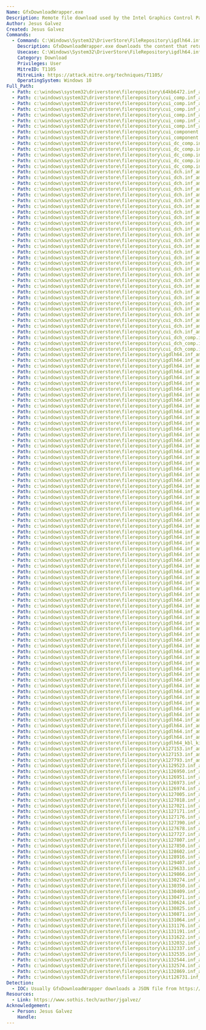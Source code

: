 ```yaml
---
Name: GfxDownloadWrapper.exe
Description: Remote file download used by the Intel Graphics Control Panel, receives as first parameter a URL and a destination file path.
Author: Jesus Galvez
Created: Jesus Galvez
Commands:
  - Command: C:\Windows\System32\DriverStore\FileRepository\igdlh64.inf_amd64_[0-9]+\GfxDownloadWrapper.exe "<URL>" "<DESTINATION FILE>"
    Description: GfxDownloadWrapper.exe downloads the content that returns <URL> and writes it to the file <DESTINATION FILE PATH>. The binary is signed by "Microsoft Windows Hardware", "Compatibility Publisher", "Microsoft Windows Third Party Component CA 2012", "Microsoft Time-Stamp PCA 2010", "Microsoft Time-Stamp Service".
    Usecase: C:\Windows\System32\DriverStore\FileRepository\igdlh64.inf_amd64_5fc14233495bec91\GfxDownloadWrapper.exe "http://127.0.0.1:8005" "%temp%\test"
    Category: Download
    Privileges: User
    MitreID: T1105
    MitreLink: https://attack.mitre.org/techniques/T1105/
    OperatingSystem: Windows 10
Full_Path:
  - Path: c:\windows\system32\driverstore\filerepository\64kb6472.inf_amd64_3daef03bbe98572b\
  - Path: c:\windows\system32\driverstore\filerepository\cui_comp.inf_amd64_0e9c57ae3396e055\
  - Path: c:\windows\system32\driverstore\filerepository\cui_comp.inf_amd64_209bd95d56b1ac2d\
  - Path: c:\windows\system32\driverstore\filerepository\cui_comp.inf_amd64_3fa2a843f8b7f16d\
  - Path: c:\windows\system32\driverstore\filerepository\cui_comp.inf_amd64_85c860f05274baa0\
  - Path: c:\windows\system32\driverstore\filerepository\cui_comp.inf_amd64_f7412e3e3404de80\
  - Path: c:\windows\system32\driverstore\filerepository\cui_comp.inf_amd64_feb9f1cf05b0de58\
  - Path: c:\windows\system32\driverstore\filerepository\cui_component.inf_amd64_0219cc1c7085a93f\
  - Path: c:\windows\system32\driverstore\filerepository\cui_component.inf_amd64_df4f60b1cae9b14a\
  - Path: c:\windows\system32\driverstore\filerepository\cui_dc_comp.inf_amd64_16eb18b0e2526e57\
  - Path: c:\windows\system32\driverstore\filerepository\cui_dc_comp.inf_amd64_1c77f1231c19bc72\
  - Path: c:\windows\system32\driverstore\filerepository\cui_dc_comp.inf_amd64_31c60cc38cfcca28\
  - Path: c:\windows\system32\driverstore\filerepository\cui_dc_comp.inf_amd64_82f69cea8b2d928f\
  - Path: c:\windows\system32\driverstore\filerepository\cui_dc_comp.inf_amd64_b4d94f3e41ceb839\
  - Path: c:\windows\system32\driverstore\filerepository\cui_dch.inf_amd64_0606619cc97463de\
  - Path: c:\windows\system32\driverstore\filerepository\cui_dch.inf_amd64_0e95edab338ad669\
  - Path: c:\windows\system32\driverstore\filerepository\cui_dch.inf_amd64_22aac1442d387216\
  - Path: c:\windows\system32\driverstore\filerepository\cui_dch.inf_amd64_2461d914696db722\
  - Path: c:\windows\system32\driverstore\filerepository\cui_dch.inf_amd64_29d727269a34edf5\
  - Path: c:\windows\system32\driverstore\filerepository\cui_dch.inf_amd64_2caf76dbce56546d\
  - Path: c:\windows\system32\driverstore\filerepository\cui_dch.inf_amd64_353320edb98da643\
  - Path: c:\windows\system32\driverstore\filerepository\cui_dch.inf_amd64_4ea0ed0af1507894\
  - Path: c:\windows\system32\driverstore\filerepository\cui_dch.inf_amd64_56a48f4f1c2da7a7\
  - Path: c:\windows\system32\driverstore\filerepository\cui_dch.inf_amd64_64f23fdadb76a511\
  - Path: c:\windows\system32\driverstore\filerepository\cui_dch.inf_amd64_668dd0c6d3f9fa0e\
  - Path: c:\windows\system32\driverstore\filerepository\cui_dch.inf_amd64_6be8e5b7f731a6e5\
  - Path: c:\windows\system32\driverstore\filerepository\cui_dch.inf_amd64_6dad7e4e9a8fa889\
  - Path: c:\windows\system32\driverstore\filerepository\cui_dch.inf_amd64_6df442103a1937a4\
  - Path: c:\windows\system32\driverstore\filerepository\cui_dch.inf_amd64_767e7683f9ad126c\
  - Path: c:\windows\system32\driverstore\filerepository\cui_dch.inf_amd64_8644298f665a12c4\
  - Path: c:\windows\system32\driverstore\filerepository\cui_dch.inf_amd64_868acf86149aef5d\
  - Path: c:\windows\system32\driverstore\filerepository\cui_dch.inf_amd64_92cf9d9d84f1d3db\
  - Path: c:\windows\system32\driverstore\filerepository\cui_dch.inf_amd64_93239c65f222d453\
  - Path: c:\windows\system32\driverstore\filerepository\cui_dch.inf_amd64_9de8154b682af864\
  - Path: c:\windows\system32\driverstore\filerepository\cui_dch.inf_amd64_a7428663aca90897\
  - Path: c:\windows\system32\driverstore\filerepository\cui_dch.inf_amd64_ad7cb5e55a410add\
  - Path: c:\windows\system32\driverstore\filerepository\cui_dch.inf_amd64_afbf41cf8ab202d7\
  - Path: c:\windows\system32\driverstore\filerepository\cui_dch.inf_amd64_d193c96475eaa96e\
  - Path: c:\windows\system32\driverstore\filerepository\cui_dch.inf_amd64_db953c52208ada71\
  - Path: c:\windows\system32\driverstore\filerepository\cui_dch.inf_amd64_e7523682cc7528cc\
  - Path: c:\windows\system32\driverstore\filerepository\cui_dch.inf_amd64_e9f341319ca84274\
  - Path: c:\windows\system32\driverstore\filerepository\cui_dch.inf_amd64_f3a64c75ee4defb7\
  - Path: c:\windows\system32\driverstore\filerepository\cui_dch.inf_amd64_f51939e52b944f4b\
  - Path: c:\windows\system32\driverstore\filerepository\cui_dch_comp.inf_amd64_4938423c9b9639d7\
  - Path: c:\windows\system32\driverstore\filerepository\cui_dch_comp.inf_amd64_c8e108d4a62c59d5\
  - Path: c:\windows\system32\driverstore\filerepository\cui_dch_comp.inf_amd64_deecec7d232ced2b\
  - Path: c:\windows\system32\driverstore\filerepository\igdlh64.inf_amd64_01ee1299f4982efe\
  - Path: c:\windows\system32\driverstore\filerepository\igdlh64.inf_amd64_02edfc87000937e4\
  - Path: c:\windows\system32\driverstore\filerepository\igdlh64.inf_amd64_0541b698fc6e40b0\
  - Path: c:\windows\system32\driverstore\filerepository\igdlh64.inf_amd64_0707757077710fff\
  - Path: c:\windows\system32\driverstore\filerepository\igdlh64.inf_amd64_0b3e3ed3ace9602a\
  - Path: c:\windows\system32\driverstore\filerepository\igdlh64.inf_amd64_0cff362f9dff4228\
  - Path: c:\windows\system32\driverstore\filerepository\igdlh64.inf_amd64_16ed7d82b93e4f68\
  - Path: c:\windows\system32\driverstore\filerepository\igdlh64.inf_amd64_1a33d2f73651d989\
  - Path: c:\windows\system32\driverstore\filerepository\igdlh64.inf_amd64_1aca2a92a37fce23\
  - Path: c:\windows\system32\driverstore\filerepository\igdlh64.inf_amd64_1af2dd3e4df5fd61\
  - Path: c:\windows\system32\driverstore\filerepository\igdlh64.inf_amd64_1d571527c7083952\
  - Path: c:\windows\system32\driverstore\filerepository\igdlh64.inf_amd64_23f7302c2b9ee813\
  - Path: c:\windows\system32\driverstore\filerepository\igdlh64.inf_amd64_24de78387e6208e4\
  - Path: c:\windows\system32\driverstore\filerepository\igdlh64.inf_amd64_250db833a1cd577e\
  - Path: c:\windows\system32\driverstore\filerepository\igdlh64.inf_amd64_25e7c5a58c052bc5\
  - Path: c:\windows\system32\driverstore\filerepository\igdlh64.inf_amd64_28d80681d3523b1c\
  - Path: c:\windows\system32\driverstore\filerepository\igdlh64.inf_amd64_2dda3b1147a3a572\
  - Path: c:\windows\system32\driverstore\filerepository\igdlh64.inf_amd64_31ba00ea6900d67d\
  - Path: c:\windows\system32\driverstore\filerepository\igdlh64.inf_amd64_329877a66f240808\
  - Path: c:\windows\system32\driverstore\filerepository\igdlh64.inf_amd64_42af9f4718aa1395\
  - Path: c:\windows\system32\driverstore\filerepository\igdlh64.inf_amd64_4645af5c659ae51a\
  - Path: c:\windows\system32\driverstore\filerepository\igdlh64.inf_amd64_48c2e68e54c92258\
  - Path: c:\windows\system32\driverstore\filerepository\igdlh64.inf_amd64_48e7e903a369eae2\
  - Path: c:\windows\system32\driverstore\filerepository\igdlh64.inf_amd64_491d20003583dabe\
  - Path: c:\windows\system32\driverstore\filerepository\igdlh64.inf_amd64_4b34c18659561116\
  - Path: c:\windows\system32\driverstore\filerepository\igdlh64.inf_amd64_51ce968bf19942c2\
  - Path: c:\windows\system32\driverstore\filerepository\igdlh64.inf_amd64_555cfc07a674ecdd\
  - Path: c:\windows\system32\driverstore\filerepository\igdlh64.inf_amd64_561bd21d54545ed3\
  - Path: c:\windows\system32\driverstore\filerepository\igdlh64.inf_amd64_579a75f602cc2dce\
  - Path: c:\windows\system32\driverstore\filerepository\igdlh64.inf_amd64_57f66a4f0a97f1a3\
  - Path: c:\windows\system32\driverstore\filerepository\igdlh64.inf_amd64_587befb80671fb38\
  - Path: c:\windows\system32\driverstore\filerepository\igdlh64.inf_amd64_62f096fe77e085c0\
  - Path: c:\windows\system32\driverstore\filerepository\igdlh64.inf_amd64_6ae0ddbb4a38e23c\
  - Path: c:\windows\system32\driverstore\filerepository\igdlh64.inf_amd64_6bb02522ea3fdb0d\
  - Path: c:\windows\system32\driverstore\filerepository\igdlh64.inf_amd64_6d34ac0763025a06\
  - Path: c:\windows\system32\driverstore\filerepository\igdlh64.inf_amd64_712b6a0adbaabc0a\
  - Path: c:\windows\system32\driverstore\filerepository\igdlh64.inf_amd64_78b09d9681a2400f\
  - Path: c:\windows\system32\driverstore\filerepository\igdlh64.inf_amd64_842874489af34daa\
  - Path: c:\windows\system32\driverstore\filerepository\igdlh64.inf_amd64_88084eb1fe7cebc3\
  - Path: c:\windows\system32\driverstore\filerepository\igdlh64.inf_amd64_89033455cb08186f\
  - Path: c:\windows\system32\driverstore\filerepository\igdlh64.inf_amd64_8a9535cd18c90bc3\
  - Path: c:\windows\system32\driverstore\filerepository\igdlh64.inf_amd64_8c1fc948b5a01c52\
  - Path: c:\windows\system32\driverstore\filerepository\igdlh64.inf_amd64_9088b61921a6ff9f\
  - Path: c:\windows\system32\driverstore\filerepository\igdlh64.inf_amd64_90f68cd0dc48b625\
  - Path: c:\windows\system32\driverstore\filerepository\igdlh64.inf_amd64_95cb371d046d4b4c\
  - Path: c:\windows\system32\driverstore\filerepository\igdlh64.inf_amd64_a58de0cf5f3e9dca\
  - Path: c:\windows\system32\driverstore\filerepository\igdlh64.inf_amd64_abe9d37302f8b1ae\
  - Path: c:\windows\system32\driverstore\filerepository\igdlh64.inf_amd64_acb3edda7b82982f\
  - Path: c:\windows\system32\driverstore\filerepository\igdlh64.inf_amd64_aebc5a8535dd3184\
  - Path: c:\windows\system32\driverstore\filerepository\igdlh64.inf_amd64_b5d4c82c67b39358\
  - Path: c:\windows\system32\driverstore\filerepository\igdlh64.inf_amd64_b846bbf1e81ea3cf\
  - Path: c:\windows\system32\driverstore\filerepository\igdlh64.inf_amd64_babb2e8b8072ff3b\
  - Path: c:\windows\system32\driverstore\filerepository\igdlh64.inf_amd64_bc75cebf5edbbc50\
  - Path: c:\windows\system32\driverstore\filerepository\igdlh64.inf_amd64_be91293cf20d4372\
  - Path: c:\windows\system32\driverstore\filerepository\igdlh64.inf_amd64_c11f4d5f0bc4c592\
  - Path: c:\windows\system32\driverstore\filerepository\igdlh64.inf_amd64_c4e5173126d31cf0\
  - Path: c:\windows\system32\driverstore\filerepository\igdlh64.inf_amd64_c4f600ffe34acc7b\
  - Path: c:\windows\system32\driverstore\filerepository\igdlh64.inf_amd64_c8634ed19e331cda\
  - Path: c:\windows\system32\driverstore\filerepository\igdlh64.inf_amd64_c9081e50bcffa972\
  - Path: c:\windows\system32\driverstore\filerepository\igdlh64.inf_amd64_ceddadac8a2b489e\
  - Path: c:\windows\system32\driverstore\filerepository\igdlh64.inf_amd64_d4406f0ad6ec2581\
  - Path: c:\windows\system32\driverstore\filerepository\igdlh64.inf_amd64_d5877a2e0e6374b6\
  - Path: c:\windows\system32\driverstore\filerepository\igdlh64.inf_amd64_d8ca5f86add535ef\
  - Path: c:\windows\system32\driverstore\filerepository\igdlh64.inf_amd64_e8abe176c7b553b5\
  - Path: c:\windows\system32\driverstore\filerepository\igdlh64.inf_amd64_eabb3ac2c517211f\
  - Path: c:\windows\system32\driverstore\filerepository\igdlh64.inf_amd64_f8d8be8fea71e1a0\
  - Path: c:\windows\system32\driverstore\filerepository\igdlh64.inf_amd64_fe5e116bb07c0629\
  - Path: c:\windows\system32\driverstore\filerepository\igdlh64.inf_amd64_fe73d2ebaa05fb95\
  - Path: c:\windows\system32\driverstore\filerepository\igdlh64_kbl_kit127397.inf_amd64_e1da8ee9e92ccadb\
  - Path: c:\windows\system32\driverstore\filerepository\k127153.inf_amd64_364f43f2a27f7bd7\
  - Path: c:\windows\system32\driverstore\filerepository\k127153.inf_amd64_3f3936d8dec668b8\
  - Path: c:\windows\system32\driverstore\filerepository\k127793.inf_amd64_3ab7883eddccbf0f\
  - Path: c:\windows\system32\driverstore\filerepository\ki129523.inf_amd64_32947eecf8f3e231\
  - Path: c:\windows\system32\driverstore\filerepository\ki126950.inf_amd64_fa7f56314967630d\
  - Path: c:\windows\system32\driverstore\filerepository\ki126951.inf_amd64_94804e3918169543\
  - Path: c:\windows\system32\driverstore\filerepository\ki126973.inf_amd64_06dde156632145e3\
  - Path: c:\windows\system32\driverstore\filerepository\ki126974.inf_amd64_9168fc04b8275db9\
  - Path: c:\windows\system32\driverstore\filerepository\ki127005.inf_amd64_753576c4406c1193\
  - Path: c:\windows\system32\driverstore\filerepository\ki127018.inf_amd64_0f67ff47e9e30716\
  - Path: c:\windows\system32\driverstore\filerepository\ki127021.inf_amd64_0d68af55c12c7c17\
  - Path: c:\windows\system32\driverstore\filerepository\ki127171.inf_amd64_368f8c7337214025\
  - Path: c:\windows\system32\driverstore\filerepository\ki127176.inf_amd64_86c658cabfb17c9c\
  - Path: c:\windows\system32\driverstore\filerepository\ki127390.inf_amd64_e1ccb879ece8f084\
  - Path: c:\windows\system32\driverstore\filerepository\ki127678.inf_amd64_8427d3a09f47dfc1\
  - Path: c:\windows\system32\driverstore\filerepository\ki127727.inf_amd64_cf8e31692f82192e\
  - Path: c:\windows\system32\driverstore\filerepository\ki127807.inf_amd64_fc915899816dbc5d\
  - Path: c:\windows\system32\driverstore\filerepository\ki127850.inf_amd64_6ad8d99023b59fd5\
  - Path: c:\windows\system32\driverstore\filerepository\ki128602.inf_amd64_6ff790822fd674ab\
  - Path: c:\windows\system32\driverstore\filerepository\ki128916.inf_amd64_3509e1eb83b83cfb\
  - Path: c:\windows\system32\driverstore\filerepository\ki129407.inf_amd64_f26f36ac54ce3076\
  - Path: c:\windows\system32\driverstore\filerepository\ki129633.inf_amd64_d9b8af875f664a8c\
  - Path: c:\windows\system32\driverstore\filerepository\ki129866.inf_amd64_e7cdca9882c16f55\
  - Path: c:\windows\system32\driverstore\filerepository\ki130274.inf_amd64_bafd2440fa1ffdd6\
  - Path: c:\windows\system32\driverstore\filerepository\ki130350.inf_amd64_696b7c6764071b63\
  - Path: c:\windows\system32\driverstore\filerepository\ki130409.inf_amd64_0d8d61270dfb4560\
  - Path: c:\windows\system32\driverstore\filerepository\ki130471.inf_amd64_26ad6921447aa568\
  - Path: c:\windows\system32\driverstore\filerepository\ki130624.inf_amd64_d85487143eec5e1a\
  - Path: c:\windows\system32\driverstore\filerepository\ki130825.inf_amd64_ee3ba427c553f15f\
  - Path: c:\windows\system32\driverstore\filerepository\ki130871.inf_amd64_382f7c369d4bf777\
  - Path: c:\windows\system32\driverstore\filerepository\ki131064.inf_amd64_5d13f27a9a9843fa\
  - Path: c:\windows\system32\driverstore\filerepository\ki131176.inf_amd64_fb4fe914575fdd15\
  - Path: c:\windows\system32\driverstore\filerepository\ki131191.inf_amd64_d668106cb6f2eae0\
  - Path: c:\windows\system32\driverstore\filerepository\ki131622.inf_amd64_0058d71ace34db73\
  - Path: c:\windows\system32\driverstore\filerepository\ki132032.inf_amd64_f29660d80998e019\
  - Path: c:\windows\system32\driverstore\filerepository\ki132337.inf_amd64_223d6831ffa64ab1\
  - Path: c:\windows\system32\driverstore\filerepository\ki132535.inf_amd64_7875dff189ab2fa2\
  - Path: c:\windows\system32\driverstore\filerepository\ki132544.inf_amd64_b8c1f31373153db4\
  - Path: c:\windows\system32\driverstore\filerepository\ki132574.inf_amd64_54c9b905b975ee55\
  - Path: c:\windows\system32\driverstore\filerepository\ki132869.inf_amd64_052eb72d070df60f\
  - Path: c:\windows\system32\driverstore\filerepository\kit126731.inf_amd64_1905c9d5f38631d9\
Detection: 
  - IOC: Usually GfxDownloadWrapper downloads a JSON file from https://gameplayapi.intel.com.
Resources:
  - Link: https://www.sothis.tech/author/jgalvez/
Acknowledgement:
  - Person: Jesus Galvez
    Handle:
---
```

